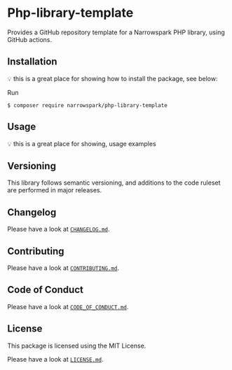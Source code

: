 # Php-library-template

Provides a GitHub repository template for a Narrowspark PHP library, using GitHub actions.

## Installation

:bulb: this is a great place for showing how to install the package, see below:

Run

```
$ composer require narrowspark/php-library-template
```

## Usage

:bulb: this is a great place for showing, usage examples

## Versioning

This library follows semantic versioning, and additions to the code ruleset are performed in major releases.

## Changelog

Please have a look at [`CHANGELOG.md`](CHANGELOG.md).

## Contributing

Please have a look at [`CONTRIBUTING.md`](.github/CONTRIBUTING.md).

## Code of Conduct

Please have a look at [`CODE_OF_CONDUCT.md`](.github/CODE_OF_CONDUCT.md).

## License

This package is licensed using the MIT License.

Please have a look at [`LICENSE.md`](LICENSE.md).
